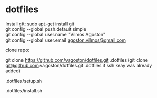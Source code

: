 # dotfiles
Install git:
sudo apt-get install git \
git config --global push.default simple \
git config --global user.name "Vilmos Agoston" \
git config --global user.email agoston.vilmos@gmail.com

clone repo:

git clone https://github.com/vagoston/dotfiles.git .dotfiles
(git clone git@github.com:vagoston/dotfiles.git .dotfiles if ssh keay was already added)

.dotfiles/setup.sh

.dotfiles/install.sh


